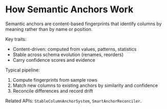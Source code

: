 # How Semantic Anchors Work

Semantic anchors are content-based fingerprints that identify columns by meaning rather than by name or position.

Key traits:
- Content-driven: computed from values, patterns, statistics
- Stable across schema evolution (renames, reorders)
- Carry confidence scores and evidence

Typical pipeline:
1. Compute fingerprints from sample rows
2. Match new columns to existing anchors by similarity and confidence
3. Reconcile differences and record drift

Related APIs: `StableColumnAnchorSystem`, `SmartAnchorReconciler`.

